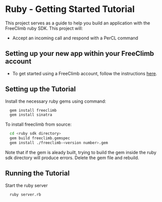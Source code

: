 # Ruby - Getting Started Tutorial
This project serves as a guide to help you build an application with the FreeClimb ruby SDK. This project will: 

- Accept an incoming call and respond with a PerCL command

## Setting up your new app within your FreeClimb account
- To get started using a FreeClimb account, follow the instructions [here](https://docs.freeclimb.com/docs/getting-started-with-freeclimb).

## Setting up the Tutorial
Install the necessary ruby gems using command:

```bash
  gem install freeclimb
  gem install sinatra
```
To install freeclimb from source:
```bash
  cd <ruby sdk directory>
  gem build freeclimb.gemspec
  gem install ./freeclimb-<version number>.gem
```
Note that if the gem is aleady built, trying to build the gem inside the ruby sdk directory will produce errors. Delete the gem file and rebuild.

## Running the Tutorial
Start the ruby server

```bash
  ruby server.rb
```